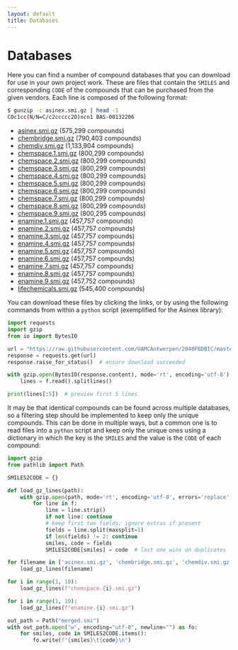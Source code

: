 ```yaml
---
layout: default
title: Databases
---
```


# Databases

Here you can find a number of compound databases that you can download for use in your own project work. These are files that contain the ```SMILES``` and corresponding ```CODE``` of the compounds that can be purchased from the given vendors. Each line is composed of the following format:

```bash
$ gunzip -c asinex.smi.gz | head -1
COc1cc(N/N=C/c2ccccc2O)ncn1	BAS-00132206
```

- <a href="Databases/asinex.smi.gz" download>asinex.smi.gz</a> (575,299 compounds)
- <a href="Databases/chembridge.smi.gz" download>chembridge.smi.gz</a> (790,403 compounds)
- <a href="Databases/chemdiv.smi.gz" download>chemdiv.smi.gz</a> (1,133,904 compounds)
- <a href="Databases/chemspace.1.smi.gz" download>chemspace.1.smi.gz</a> (800,299 compounds)
- <a href="Databases/chemspace.2.smi.gz" download>chemspace.2.smi.gz</a> (800,299 compounds)
- <a href="Databases/chemspace.3.smi.gz" download>chemspace.3.smi.gz</a> (800,299 compounds)
- <a href="Databases/chemspace.4.smi.gz" download>chemspace.4.smi.gz</a> (800,299 compounds)
- <a href="Databases/chemspace.5.smi.gz" download>chemspace.5.smi.gz</a> (800,299 compounds)
- <a href="Databases/chemspace.6.smi.gz" download>chemspace.6.smi.gz</a> (800,299 compounds)
- <a href="Databases/chemspace.7.smi.gz" download>chemspace.7.smi.gz</a> (800,299 compounds)
- <a href="Databases/chemspace.8.smi.gz" download>chemspace.8.smi.gz</a> (800,299 compounds)
- <a href="Databases/chemspace.9.smi.gz" download>chemspace.9.smi.gz</a> (800,295 compounds)
- <a href="Databases/enamine.1.smi.gz" download>enamine.1.smi.gz</a> (457,757 compounds)
- <a href="Databases/enamine.2.smi.gz" download>enamine.2.smi.gz</a> (457,757 compounds)
- <a href="Databases/enamine.3.smi.gz" download>enamine.3.smi.gz</a> (457,757 compounds)
- <a href="Databases/enamine.4.smi.gz" download>enamine.4.smi.gz</a> (457,757 compounds)
- <a href="Databases/enamine.5.smi.gz" download>enamine.5.smi.gz</a> (457,757 compounds)
- <a href="Databases/enamine.6.smi.gz" download>enamine.6.smi.gz</a> (457,757 compounds)
- <a href="Databases/enamine.7.smi.gz" download>enamine.7.smi.gz</a> (457,757 compounds)
- <a href="Databases/enamine.8.smi.gz" download>enamine.8.smi.gz</a> (457,757 compounds)
- <a href="Databases/enamine.9.smi.gz" download>enamine.9.smi.gz</a> (457,752 compounds)
- <a href="Databases/lifechemicals.smi.gz" download>lifechemicals.smi.gz</a> (545,400 compounds)

You can download these files by clicking the links, or by using the following commands from within a ```python``` script (exemplified for the Asinex library):

```python
import requests
import gzip
from io import BytesIO

url = "https://raw.githubusercontent.com/UAMCAntwerpen/2040FBDBIC/master/Databases/asinex.smi.gz"
response = requests.get(url)
response.raise_for_status()  # ensure download succeeded

with gzip.open(BytesIO(response.content), mode='rt', encoding='utf-8') as f:
    lines = f.read().splitlines()

print(lines[:5])  # preview first 5 lines
```

It may be that identical compounds can be found across multiple databases, so a filtering step should be implemented to keep only the unique compounds. This can be done in multiple ways, but a common one is to read files into a ```python``` script and keep only the unique ones using a dictionary in which the key is the ```SMILES``` and the value is the ```CODE``` of each compound:

```python
import gzip
from pathlib import Path

SMILES2CODE = {}

def load_gz_lines(path):
    with gzip.open(path, mode='rt', encoding='utf-8', errors='replace') as f:
        for line in f:
            line = line.strip()
            if not line: continue
            # keep first two fields; ignore extras if present
            fields = line.split(maxsplit=1)
            if len(fields) != 2: continue
            smiles, code = fields
            SMILES2CODE[smiles] = code  # last one wins on duplicates

for filename in ['asinex.smi.gz', 'chembridge.smi.gz', 'chemdiv.smi.gz', 'lifechemicals.smi.gz']:
    load_gz_lines(filename)

for i in range(1, 10):
    load_gz_lines(f"chemspace.{i}.smi.gz")

for i in range(1, 10):
    load_gz_lines(f"enamine.{i}.smi.gz")

out_path = Path("merged.smi")
with out_path.open("w", encoding="utf-8", newline="") as fo:
    for smiles, code in SMILES2CODE.items():
        fo.write(f"{smiles}\t{code}\n")
```

